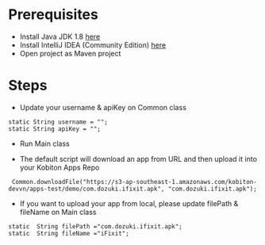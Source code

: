 # Prerequisites
- Install Java JDK 1.8 [here](https://www.oracle.com/technetwork/java/javase/downloads/jdk8-downloads-2133151.html)
- Install IntelliJ IDEA (Community Edition) [here](https://www.jetbrains.com/idea/download/)
- Open project as Maven project

# Steps

- Update your username & apiKey on Common class

```
static String username = "";
static String apiKey = "";
```

- Run Main class

- The default script will download an app from URL and then upload it into your Kobiton Apps Repo

```
 Common.downloadFile("https://s3-ap-southeast-1.amazonaws.com/kobiton-devvn/apps-test/demo/com.dozuki.ifixit.apk", "com.dozuki.ifixit.apk");
```

- If you want to upload your app from local, please update filePath & fileName on Main class

```
static  String filePath ="com.dozuki.ifixit.apk";
static  String fileName ="iFixit";
```
